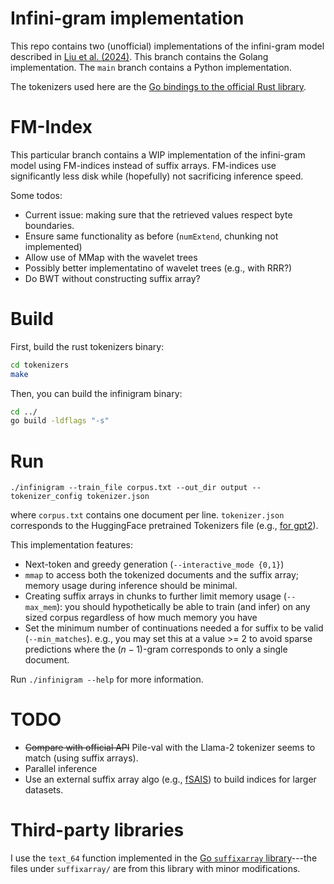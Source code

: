 # Infini-gram implementation
This repo contains two (unofficial) implementations of the infini-gram model described in [Liu et al. (2024)](https://arxiv.org/abs/2401.17377). This branch contains the Golang implementation. The `main` branch contains a Python implementation.

The tokenizers used here are the [Go bindings to the official Rust library](https://github.com/daulet/tokenizers).

# FM-Index
This particular branch contains a WIP implementation of the infini-gram model using FM-indices instead of suffix arrays. FM-indices use significantly less disk while (hopefully) not sacrificing inference speed.

Some todos:
* Current issue: making sure that the retrieved values respect byte boundaries.
* Ensure same functionality as before (`numExtend`, chunking not implemented)
* Allow use of MMap with the wavelet trees
* Possibly better implementatino of wavelet trees (e.g., with RRR?)
* Do BWT without constructing suffix array?

# Build
First, build the rust tokenizers binary:
```bash
cd tokenizers
make
```

Then, you can build the infinigram binary:
```bash
cd ../
go build -ldflags "-s"
```

# Run
```
./infinigram --train_file corpus.txt --out_dir output --tokenizer_config tokenizer.json
```

where `corpus.txt` contains one document per line. `tokenizer.json` corresponds to the HuggingFace pretrained Tokenizers file (e.g., [for gpt2](https://huggingface.co/openai-community/gpt2/blob/main/tokenizer.json)).

This implementation features:
* Next-token and greedy generation (`--interactive_mode {0,1}`)
* `mmap` to access both the tokenized documents and the suffix array; memory usage during inference should be minimal.
* Creating suffix arrays in chunks to further limit memory usage (`--max_mem`): you should hypothetically be able to train (and infer) on any sized corpus regardless of how much memory you have
* Set the minimum number of continuations needed a for suffix to be valid (`--min_matches`). e.g., you may set this at a value >= 2 to avoid sparse predictions where the $(n-1)$-gram corresponds to only a single document.

Run `./infinigram --help` for more information.

# TODO
- ~~Compare with official API~~ Pile-val with the Llama-2 tokenizer seems to match (using suffix arrays).
- Parallel inference
- Use an external suffix array algo (e.g., [fSAIS](https://github.com/dominikkempa/fsais)) to build indices for larger datasets.

# Third-party libraries
I use the `text_64` function implemented in the [Go `suffixarray` library](https://pkg.go.dev/index/suffixarray)---the files under `suffixarray/` are from this library with minor modifications.
